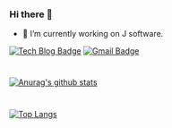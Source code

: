 ### Hi there 👋
- 🔭 I’m currently working on J software.


<!--
**aaakch0316/aaakch0316** is a ✨ _special_ ✨ repository because its `README.md` (this file) appears on your GitHub profile.

Here are some ideas to get you started:

- 🔭 I’m currently working on ...
- 🌱 I’m currently learning ...
- 👯 I’m looking to collaborate on ...
- 🤔 I’m looking for help with ...
- 💬 Ask me about ...
- 📫 How to reach me: ...
- 😄 Pronouns: ...
- ⚡ Fun fact: ...

github stats theme
- dark, radical, merko, gruvbox, tokyonight, onedark, cobalt, synthwave, highcontrast, dracula

중앙 정렬법:

전체를 <div align="center"></div>로 감싸주면 모두 중앙정렬 됩니다.

 

hr선:

#  <- 하나 쓰면 hr선이 생깁니다.

-->
[![Tech Blog Badge](http://img.shields.io/badge/-Tech%20blog-black?style=flat-square&logo=github&link=https://han-py.tistory.com/)](https://han-py.tistory.com/)
[![Gmail Badge](https://img.shields.io/badge/Gmail-d14836?style=flat-square&logo=Gmail&logoColor=white&link=mailto:aaakch0316@gmail.com)](mailto:aaakch0316@gmail.com)

#
[![Anurag's github stats](https://github-readme-stats.vercel.app/api?username=aaakch0316&theme=tokyonight)](https://github.com/aaakch0316/)
#
[![Top Langs](https://github-readme-stats.vercel.app/api/top-langs/?username=aaakch0316&layout=compact&theme=tokyonight)](https://github.com/aaakch0316/)
